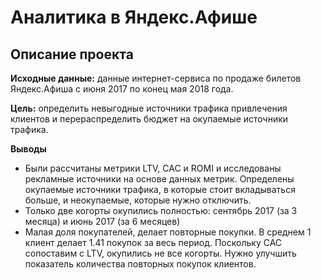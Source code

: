 # Аналитика в Яндекс.Афише
## Описание проекта
**Исходные данные:** данные интернет-сервиса по продаже билетов Яндекс.Афиша с июня 2017 по конец мая 2018 года.

**Цель:** определить невыгодные источники трафика привлечения клиентов и перераспределить бюджет на окупаемые источники трафика.

**Выводы**
- Были рассчитаны метрики LTV, CAC и ROMI и исследованы рекламные источники на основе данных метрик. Определены окупаемые источники трафика, в которые стоит вкладываться больше, и неокупаемые, которые нужно отключить.
- Только две когорты окупились полностью: сентябрь 2017 (за 3 месяца) и июнь 2017 (за 6 месяцев)
- Малая доля покупателей, делает повторные покупки. В среднем 1 клиент делает 1.41 покупок за весь период. Поскольку CAC сопоставим с LTV, окупились не все когорты. Нужно улучшить показатель количества повторных покупок клиентов.
